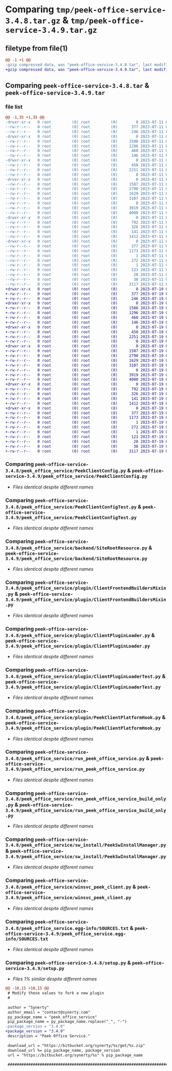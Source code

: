 # Comparing `tmp/peek-office-service-3.4.8.tar.gz` & `tmp/peek-office-service-3.4.9.tar.gz`

## filetype from file(1)

```diff
@@ -1 +1 @@
-gzip compressed data, was "peek-office-service-3.4.8.tar", last modified: Tue Jul 11 02:52:59 2023, max compression
+gzip compressed data, was "peek-office-service-3.4.9.tar", last modified: Wed Jul 19 06:51:39 2023, max compression
```

## Comparing `peek-office-service-3.4.8.tar` & `peek-office-service-3.4.9.tar`

### file list

```diff
@@ -1,35 +1,35 @@
-drwxr-xr-x   0 root         (0) root         (0)        0 2023-07-11 02:52:59.046999 peek-office-service-3.4.8/
--rw-r--r--   0 root         (0) root         (0)      377 2023-07-11 02:52:59.046999 peek-office-service-3.4.8/PKG-INFO
--rw-r--r--   0 root         (0) root         (0)      246 2023-07-11 02:51:11.000000 peek-office-service-3.4.8/README.rst
-drwxr-xr-x   0 root         (0) root         (0)        0 2023-07-11 02:52:59.045998 peek-office-service-3.4.8/peek_office_service/
--rw-r--r--   0 root         (0) root         (0)     1508 2023-07-11 02:51:11.000000 peek-office-service-3.4.8/peek_office_service/PeekClientConfig.py
--rw-r--r--   0 root         (0) root         (0)     1296 2023-07-11 02:51:11.000000 peek-office-service-3.4.8/peek_office_service/PeekClientConfigTest.py
--rw-r--r--   0 root         (0) root         (0)      460 2023-07-11 02:51:11.000000 peek-office-service-3.4.8/peek_office_service/PlatformDependencyTest.py
--rw-r--r--   0 root         (0) root         (0)      146 2023-07-11 02:52:58.000000 peek-office-service-3.4.8/peek_office_service/__init__.py
-drwxr-xr-x   0 root         (0) root         (0)        0 2023-07-11 02:52:59.045998 peek-office-service-3.4.8/peek_office_service/backend/
--rw-r--r--   0 root         (0) root         (0)      450 2023-07-11 02:51:11.000000 peek-office-service-3.4.8/peek_office_service/backend/ClientObservable.py
--rw-r--r--   0 root         (0) root         (0)     2251 2023-07-11 02:51:11.000000 peek-office-service-3.4.8/peek_office_service/backend/SiteRootResource.py
--rw-r--r--   0 root         (0) root         (0)        0 2023-07-11 02:51:11.000000 peek-office-service-3.4.8/peek_office_service/backend/__init__.py
-drwxr-xr-x   0 root         (0) root         (0)        0 2023-07-11 02:52:59.045998 peek-office-service-3.4.8/peek_office_service/plugin/
--rw-r--r--   0 root         (0) root         (0)     1587 2023-07-11 02:51:11.000000 peek-office-service-3.4.8/peek_office_service/plugin/ClientFrontendBuildersMixin.py
--rw-r--r--   0 root         (0) root         (0)     2790 2023-07-11 02:51:11.000000 peek-office-service-3.4.8/peek_office_service/plugin/ClientPluginLoader.py
--rw-r--r--   0 root         (0) root         (0)     1629 2023-07-11 02:51:11.000000 peek-office-service-3.4.8/peek_office_service/plugin/ClientPluginLoaderTest.py
--rw-r--r--   0 root         (0) root         (0)     3107 2023-07-11 02:51:11.000000 peek-office-service-3.4.8/peek_office_service/plugin/PeekClientPlatformHook.py
--rw-r--r--   0 root         (0) root         (0)        0 2023-07-11 02:51:11.000000 peek-office-service-3.4.8/peek_office_service/plugin/__init__.py
--rw-r--r--   0 root         (0) root         (0)     3919 2023-07-11 02:51:11.000000 peek-office-service-3.4.8/peek_office_service/run_peek_office_service.py
--rw-r--r--   0 root         (0) root         (0)     4000 2023-07-11 02:51:11.000000 peek-office-service-3.4.8/peek_office_service/run_peek_office_service_build_only.py
-drwxr-xr-x   0 root         (0) root         (0)        0 2023-07-11 02:52:59.045998 peek-office-service-3.4.8/peek_office_service/sw_install/
--rw-r--r--   0 root         (0) root         (0)      792 2023-07-11 02:51:11.000000 peek-office-service-3.4.8/peek_office_service/sw_install/PeekSwInstallManager.py
--rw-r--r--   0 root         (0) root         (0)      326 2023-07-11 02:51:11.000000 peek-office-service-3.4.8/peek_office_service/sw_install/PluginSwInstallManager.py
--rw-r--r--   0 root         (0) root         (0)      141 2023-07-11 02:51:11.000000 peek-office-service-3.4.8/peek_office_service/sw_install/__init__.py
--rw-r--r--   0 root         (0) root         (0)     1412 2023-07-11 02:51:11.000000 peek-office-service-3.4.8/peek_office_service/winsvc_peek_client.py
-drwxr-xr-x   0 root         (0) root         (0)        0 2023-07-11 02:52:59.045998 peek-office-service-3.4.8/peek_office_service.egg-info/
--rw-r--r--   0 root         (0) root         (0)      377 2023-07-11 02:52:59.000000 peek-office-service-3.4.8/peek_office_service.egg-info/PKG-INFO
--rw-r--r--   0 root         (0) root         (0)     1173 2023-07-11 02:52:59.000000 peek-office-service-3.4.8/peek_office_service.egg-info/SOURCES.txt
--rw-r--r--   0 root         (0) root         (0)        1 2023-07-11 02:52:59.000000 peek-office-service-3.4.8/peek_office_service.egg-info/dependency_links.txt
--rw-r--r--   0 root         (0) root         (0)      272 2023-07-11 02:52:59.000000 peek-office-service-3.4.8/peek_office_service.egg-info/entry_points.txt
--rw-r--r--   0 root         (0) root         (0)        1 2023-07-11 02:52:59.000000 peek-office-service-3.4.8/peek_office_service.egg-info/not-zip-safe
--rw-r--r--   0 root         (0) root         (0)      123 2023-07-11 02:52:59.000000 peek-office-service-3.4.8/peek_office_service.egg-info/requires.txt
--rw-r--r--   0 root         (0) root         (0)       20 2023-07-11 02:52:59.000000 peek-office-service-3.4.8/peek_office_service.egg-info/top_level.txt
--rw-r--r--   0 root         (0) root         (0)       38 2023-07-11 02:52:59.046999 peek-office-service-3.4.8/setup.cfg
--rw-r--r--   0 root         (0) root         (0)     3117 2023-07-11 02:52:58.000000 peek-office-service-3.4.8/setup.py
+drwxr-xr-x   0 root         (0) root         (0)        0 2023-07-19 06:51:39.868990 peek-office-service-3.4.9/
+-rw-r--r--   0 root         (0) root         (0)      377 2023-07-19 06:51:39.868990 peek-office-service-3.4.9/PKG-INFO
+-rw-r--r--   0 root         (0) root         (0)      246 2023-07-19 06:49:48.000000 peek-office-service-3.4.9/README.rst
+drwxr-xr-x   0 root         (0) root         (0)        0 2023-07-19 06:51:39.867989 peek-office-service-3.4.9/peek_office_service/
+-rw-r--r--   0 root         (0) root         (0)     1508 2023-07-19 06:49:48.000000 peek-office-service-3.4.9/peek_office_service/PeekClientConfig.py
+-rw-r--r--   0 root         (0) root         (0)     1296 2023-07-19 06:49:48.000000 peek-office-service-3.4.9/peek_office_service/PeekClientConfigTest.py
+-rw-r--r--   0 root         (0) root         (0)      460 2023-07-19 06:49:48.000000 peek-office-service-3.4.9/peek_office_service/PlatformDependencyTest.py
+-rw-r--r--   0 root         (0) root         (0)      146 2023-07-19 06:51:39.000000 peek-office-service-3.4.9/peek_office_service/__init__.py
+drwxr-xr-x   0 root         (0) root         (0)        0 2023-07-19 06:51:39.867989 peek-office-service-3.4.9/peek_office_service/backend/
+-rw-r--r--   0 root         (0) root         (0)      450 2023-07-19 06:49:48.000000 peek-office-service-3.4.9/peek_office_service/backend/ClientObservable.py
+-rw-r--r--   0 root         (0) root         (0)     2251 2023-07-19 06:49:48.000000 peek-office-service-3.4.9/peek_office_service/backend/SiteRootResource.py
+-rw-r--r--   0 root         (0) root         (0)        0 2023-07-19 06:49:48.000000 peek-office-service-3.4.9/peek_office_service/backend/__init__.py
+drwxr-xr-x   0 root         (0) root         (0)        0 2023-07-19 06:51:39.868990 peek-office-service-3.4.9/peek_office_service/plugin/
+-rw-r--r--   0 root         (0) root         (0)     1587 2023-07-19 06:49:48.000000 peek-office-service-3.4.9/peek_office_service/plugin/ClientFrontendBuildersMixin.py
+-rw-r--r--   0 root         (0) root         (0)     2790 2023-07-19 06:49:48.000000 peek-office-service-3.4.9/peek_office_service/plugin/ClientPluginLoader.py
+-rw-r--r--   0 root         (0) root         (0)     1629 2023-07-19 06:49:48.000000 peek-office-service-3.4.9/peek_office_service/plugin/ClientPluginLoaderTest.py
+-rw-r--r--   0 root         (0) root         (0)     3107 2023-07-19 06:49:48.000000 peek-office-service-3.4.9/peek_office_service/plugin/PeekClientPlatformHook.py
+-rw-r--r--   0 root         (0) root         (0)        0 2023-07-19 06:49:48.000000 peek-office-service-3.4.9/peek_office_service/plugin/__init__.py
+-rw-r--r--   0 root         (0) root         (0)     3919 2023-07-19 06:49:48.000000 peek-office-service-3.4.9/peek_office_service/run_peek_office_service.py
+-rw-r--r--   0 root         (0) root         (0)     4000 2023-07-19 06:49:48.000000 peek-office-service-3.4.9/peek_office_service/run_peek_office_service_build_only.py
+drwxr-xr-x   0 root         (0) root         (0)        0 2023-07-19 06:51:39.868990 peek-office-service-3.4.9/peek_office_service/sw_install/
+-rw-r--r--   0 root         (0) root         (0)      792 2023-07-19 06:49:48.000000 peek-office-service-3.4.9/peek_office_service/sw_install/PeekSwInstallManager.py
+-rw-r--r--   0 root         (0) root         (0)      326 2023-07-19 06:49:48.000000 peek-office-service-3.4.9/peek_office_service/sw_install/PluginSwInstallManager.py
+-rw-r--r--   0 root         (0) root         (0)      141 2023-07-19 06:49:48.000000 peek-office-service-3.4.9/peek_office_service/sw_install/__init__.py
+-rw-r--r--   0 root         (0) root         (0)     1412 2023-07-19 06:49:48.000000 peek-office-service-3.4.9/peek_office_service/winsvc_peek_client.py
+drwxr-xr-x   0 root         (0) root         (0)        0 2023-07-19 06:51:39.867989 peek-office-service-3.4.9/peek_office_service.egg-info/
+-rw-r--r--   0 root         (0) root         (0)      377 2023-07-19 06:51:39.000000 peek-office-service-3.4.9/peek_office_service.egg-info/PKG-INFO
+-rw-r--r--   0 root         (0) root         (0)     1173 2023-07-19 06:51:39.000000 peek-office-service-3.4.9/peek_office_service.egg-info/SOURCES.txt
+-rw-r--r--   0 root         (0) root         (0)        1 2023-07-19 06:51:39.000000 peek-office-service-3.4.9/peek_office_service.egg-info/dependency_links.txt
+-rw-r--r--   0 root         (0) root         (0)      272 2023-07-19 06:51:39.000000 peek-office-service-3.4.9/peek_office_service.egg-info/entry_points.txt
+-rw-r--r--   0 root         (0) root         (0)        1 2023-07-19 06:51:39.000000 peek-office-service-3.4.9/peek_office_service.egg-info/not-zip-safe
+-rw-r--r--   0 root         (0) root         (0)      123 2023-07-19 06:51:39.000000 peek-office-service-3.4.9/peek_office_service.egg-info/requires.txt
+-rw-r--r--   0 root         (0) root         (0)       20 2023-07-19 06:51:39.000000 peek-office-service-3.4.9/peek_office_service.egg-info/top_level.txt
+-rw-r--r--   0 root         (0) root         (0)       38 2023-07-19 06:51:39.868990 peek-office-service-3.4.9/setup.cfg
+-rw-r--r--   0 root         (0) root         (0)     3117 2023-07-19 06:51:39.000000 peek-office-service-3.4.9/setup.py
```

### Comparing `peek-office-service-3.4.8/peek_office_service/PeekClientConfig.py` & `peek-office-service-3.4.9/peek_office_service/PeekClientConfig.py`

 * *Files identical despite different names*

### Comparing `peek-office-service-3.4.8/peek_office_service/PeekClientConfigTest.py` & `peek-office-service-3.4.9/peek_office_service/PeekClientConfigTest.py`

 * *Files identical despite different names*

### Comparing `peek-office-service-3.4.8/peek_office_service/backend/SiteRootResource.py` & `peek-office-service-3.4.9/peek_office_service/backend/SiteRootResource.py`

 * *Files identical despite different names*

### Comparing `peek-office-service-3.4.8/peek_office_service/plugin/ClientFrontendBuildersMixin.py` & `peek-office-service-3.4.9/peek_office_service/plugin/ClientFrontendBuildersMixin.py`

 * *Files identical despite different names*

### Comparing `peek-office-service-3.4.8/peek_office_service/plugin/ClientPluginLoader.py` & `peek-office-service-3.4.9/peek_office_service/plugin/ClientPluginLoader.py`

 * *Files identical despite different names*

### Comparing `peek-office-service-3.4.8/peek_office_service/plugin/ClientPluginLoaderTest.py` & `peek-office-service-3.4.9/peek_office_service/plugin/ClientPluginLoaderTest.py`

 * *Files identical despite different names*

### Comparing `peek-office-service-3.4.8/peek_office_service/plugin/PeekClientPlatformHook.py` & `peek-office-service-3.4.9/peek_office_service/plugin/PeekClientPlatformHook.py`

 * *Files identical despite different names*

### Comparing `peek-office-service-3.4.8/peek_office_service/run_peek_office_service.py` & `peek-office-service-3.4.9/peek_office_service/run_peek_office_service.py`

 * *Files identical despite different names*

### Comparing `peek-office-service-3.4.8/peek_office_service/run_peek_office_service_build_only.py` & `peek-office-service-3.4.9/peek_office_service/run_peek_office_service_build_only.py`

 * *Files identical despite different names*

### Comparing `peek-office-service-3.4.8/peek_office_service/sw_install/PeekSwInstallManager.py` & `peek-office-service-3.4.9/peek_office_service/sw_install/PeekSwInstallManager.py`

 * *Files identical despite different names*

### Comparing `peek-office-service-3.4.8/peek_office_service/winsvc_peek_client.py` & `peek-office-service-3.4.9/peek_office_service/winsvc_peek_client.py`

 * *Files identical despite different names*

### Comparing `peek-office-service-3.4.8/peek_office_service.egg-info/SOURCES.txt` & `peek-office-service-3.4.9/peek_office_service.egg-info/SOURCES.txt`

 * *Files identical despite different names*

### Comparing `peek-office-service-3.4.8/setup.py` & `peek-office-service-3.4.9/setup.py`

 * *Files 1% similar despite different names*

```diff
@@ -10,15 +10,15 @@
 # Modify these values to fork a new plugin
 #
 
 author = "Synerty"
 author_email = "contact@synerty.com"
 py_package_name = "peek_office_service"
 pip_package_name = py_package_name.replace("_", "-")
-package_version = "3.4.8"
+package_version = "3.4.9"
 description = "Peek Office Service."
 
 download_url = "https://bitbucket.org/synerty/%s/get/%s.zip"
 download_url %= pip_package_name, package_version
 url = "https://bitbucket.org/synerty/%s" % pip_package_name
 
 ###############################################################################
```


